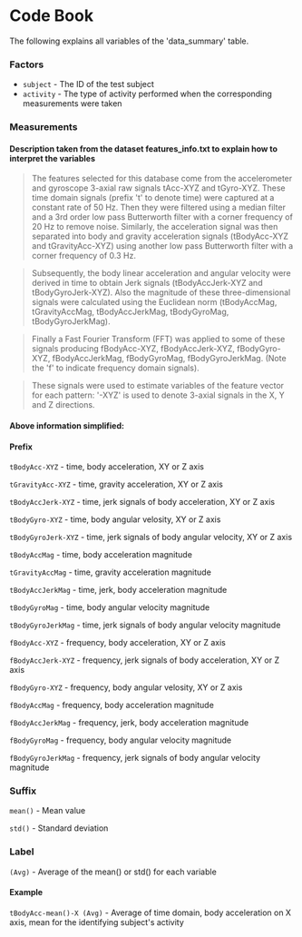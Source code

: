 # Code Book

The following explains all variables of the 'data_summary' table.

### Factors

- `subject` - The ID of the test subject
- `activity` - The type of activity performed when the corresponding measurements were taken


### Measurements

#### Description taken from the dataset features_info.txt to explain how to interpret the variables
>The features selected for this database come from the accelerometer and gyroscope 3-axial raw signals tAcc-XYZ and tGyro-XYZ. These time domain signals (prefix 't' to denote time) were captured at a constant rate of 50 Hz. Then they were filtered using a median filter and a 3rd order low pass Butterworth filter with a corner frequency of 20 Hz to remove noise. Similarly, the acceleration signal was then separated into body and gravity acceleration signals (tBodyAcc-XYZ and tGravityAcc-XYZ) using another low pass Butterworth filter with a corner frequency of 0.3 Hz.

>Subsequently, the body linear acceleration and angular velocity were derived in time to obtain Jerk signals (tBodyAccJerk-XYZ and tBodyGyroJerk-XYZ). Also the magnitude of these three-dimensional signals were calculated using the Euclidean norm (tBodyAccMag, tGravityAccMag, tBodyAccJerkMag, tBodyGyroMag, tBodyGyroJerkMag).

>Finally a Fast Fourier Transform (FFT) was applied to some of these signals producing fBodyAcc-XYZ, fBodyAccJerk-XYZ, fBodyGyro-XYZ, fBodyAccJerkMag, fBodyGyroMag, fBodyGyroJerkMag. (Note the 'f' to indicate frequency domain signals).

>These signals were used to estimate variables of the feature vector for each pattern:
'-XYZ' is used to denote 3-axial signals in the X, Y and Z directions.


#### Above information simplified:

#### Prefix

`tBodyAcc-XYZ` - time, body acceleration, XY or Z axis

`tGravityAcc-XYZ` - time, gravity acceleration, XY or Z axis 

`tBodyAccJerk-XYZ` - time, jerk signals of body acceleration, XY or Z axis 

`tBodyGyro-XYZ` - time, body angular velosity, XY or Z axis 

`tBodyGyroJerk-XYZ` - time, jerk signals of body angular velocity, XY or Z axis

`tBodyAccMag` - time, body acceleration magnitude

`tGravityAccMag` - time, gravity acceleration magnitude

`tBodyAccJerkMag` - time, jerk, body acceleration magnitude

`tBodyGyroMag` - time, body angular velocity magnitude

`tBodyGyroJerkMag` - time, jerk signals of body angular velocity magnitude

`fBodyAcc-XYZ` - frequency, body acceleration, XY or Z axis

`fBodyAccJerk-XYZ` - frequency, jerk signals of body acceleration, XY or Z axis

`fBodyGyro-XYZ` - frequency, body angular velosity, XY or Z axis

`fBodyAccMag` - frequency, body acceleration magnitude

`fBodyAccJerkMag` - frequency, jerk, body acceleration magnitude

`fBodyGyroMag` - frequency, body angular velocity magnitude

`fBodyGyroJerkMag` - frequency, jerk signals of body angular velocity magnitude


### Suffix

`mean()` - Mean value

`std()` - Standard deviation

### Label

`(Avg)` - Average of the mean() or std() for each variable 


#### Example
`tBodyAcc-mean()-X (Avg)` - Average of time domain, body acceleration on X axis, mean for the identifying subject's activity
